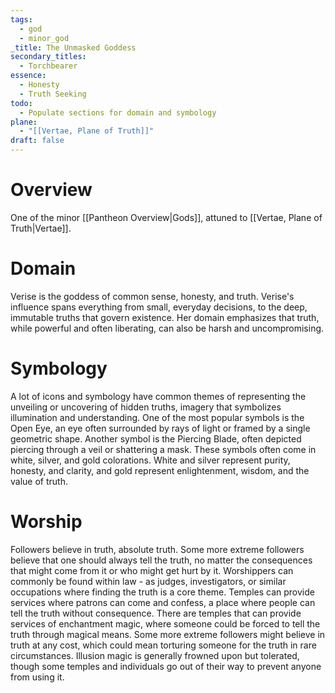 ```yaml
---
tags:
  - god
  - minor_god
_title: The Unmasked Goddess
secondary_titles:
  - Torchbearer
essence:
  - Honesty
  - Truth Seeking
todo:
  - Populate sections for domain and symbology
plane:
  - "[[Vertae, Plane of Truth]]"
draft: false
---
```

# Overview
One of the minor [[Pantheon Overview|Gods]], attuned to [[Vertae, Plane of Truth|Vertae]].
# Domain
Verise is the goddess of common sense, honesty, and truth. Verise's influence spans everything from small, everyday decisions, to the deep, immutable truths that govern existence. Her domain emphasizes that truth, while powerful and often liberating, can also be harsh and uncompromising.
# Symbology
A lot of icons and symbology have common themes of representing the unveiling or uncovering of hidden truths, imagery that symbolizes illumination and understanding. One of the most popular symbols is the Open Eye, an eye often surrounded by rays of light or framed by a single geometric shape. Another symbol is the Piercing Blade, often depicted piercing through a veil or shattering a mask. These symbols often come in white, silver, and gold colorations. White and silver represent purity, honesty, and clarity, and gold represent enlightenment, wisdom, and the value of truth.
# Worship
Followers believe in truth, absolute truth. Some more extreme followers believe that one should always tell the truth, no matter the consequences that might come from it or who might get hurt by it. Worshippers can commonly be found within law - as judges, investigators, or similar occupations where finding the truth is a core theme. Temples can provide services where patrons can come and confess, a place where people can tell the truth without consequence. There are temples that can provide services of enchantment magic, where someone could be forced to tell the truth through magical means. Some more extreme followers might believe in truth at any cost, which could mean torturing someone for the truth in rare circumstances. Illusion magic is generally frowned upon but tolerated, though some temples and individuals go out of their way to prevent anyone from using it.